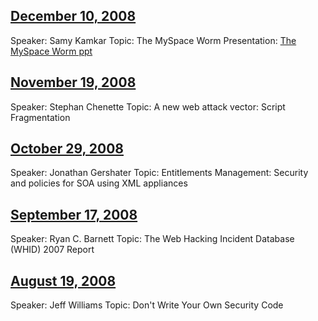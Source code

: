 ## [December 10, 2008](Los_Angeles/2008_Meetings/December_10 "wikilink")

Speaker: Samy Kamkar
Topic: The MySpace Worm
Presentation: [The MySpace Worm
ppt](Media:OWASP-WASCAppSec2007SanJose_SamyWorm.ppt "wikilink")

## [November 19, 2008](Los_Angeles/2008_Meetings/November_19 "wikilink")

Speaker: Stephan Chenette
Topic: A new web attack vector: Script Fragmentation

## [October 29, 2008](Los_Angeles/2008_Meetings/October_29 "wikilink")

Speaker: Jonathan Gershater
Topic: Entitlements Management: Security and policies for SOA using XML
appliances

## [September 17, 2008](Los_Angeles/2008_Meetings/September_17 "wikilink")

Speaker: Ryan C. Barnett
Topic: The Web Hacking Incident Database (WHID) 2007 Report

## [August 19, 2008](Los_Angeles/2008_Meetings/August_19 "wikilink")

Speaker: Jeff Williams
Topic: Don't Write Your Own Security Code